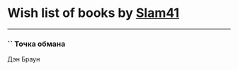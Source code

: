 # Wish list of books by [Slam41 ](https://plus.google.com/u/0/103558184911332019716/)
---

### `` Точка обмана
Дэн Браун

